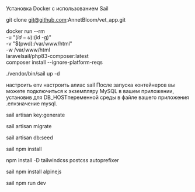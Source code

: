Установка Docker с использованием Sail

git clone git@github.com:AnnetBloom/vet_app.git

docker run --rm \
    -u "$(id -u):$(id -g)" \
    -v "$(pwd):/var/www/html" \
    -w /var/www/html \
    laravelsail/php83-composer:latest \
    composer install --ignore-platform-reqs

./vendor/bin/sail up -d

настроить env
настроить алиас sail
После запуска контейнеров вы можете подключиться к экземпляру MySQL в вашем приложении, установив для DB_HOSTпеременной среды в файле вашего приложения .envзначение mysql.

sail artisan key:generate

sail artisan migrate

sail artisan db:seed

sail npm install

npm install -D tailwindcss postcss autoprefixer

sail npm install alpinejs

sail npm run dev
